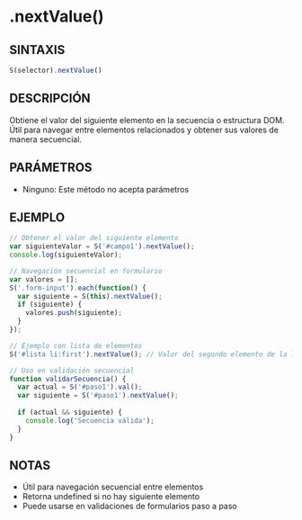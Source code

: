 # .nextValue()

## SINTAXIS
```javascript
S(selector).nextValue()
```

## DESCRIPCIÓN
Obtiene el valor del siguiente elemento en la secuencia o estructura DOM. Útil para navegar entre elementos relacionados y obtener sus valores de manera secuencial.

## PARÁMETROS
- Ninguno: Este método no acepta parámetros

## EJEMPLO
```javascript
// Obtener el valor del siguiente elemento
var siguienteValor = S('#campo1').nextValue();
console.log(siguienteValor);

// Navegación secuencial en formulario
var valores = [];
S('.form-input').each(function() {
  var siguiente = S(this).nextValue();
  if (siguiente) {
    valores.push(siguiente);
  }
});

// Ejemplo con lista de elementos
S('#lista li:first').nextValue(); // Valor del segundo elemento de la lista

// Uso en validación secuencial
function validarSecuencia() {
  var actual = S('#paso1').val();
  var siguiente = S('#paso1').nextValue();
  
  if (actual && siguiente) {
    console.log('Secuencia válida');
  }
}
```

## NOTAS
- Útil para navegación secuencial entre elementos
- Retorna undefined si no hay siguiente elemento
- Puede usarse en validaciones de formularios paso a paso